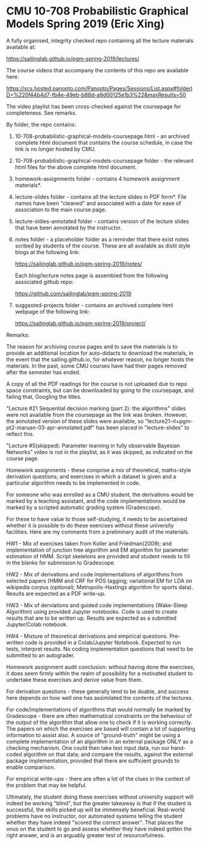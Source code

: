 # CMU 10-708 Probabilistic Graphical Models Spring 2019 (Eric Xing)

A fully organised, integrity checked repo containing all the lecture materials available at:

https://sailinglab.github.io/pgm-spring-2019/lectures/

The course videos that accompany the contents of this repo are available here:

https://scs.hosted.panopto.com/Panopto/Pages/Sessions/List.aspx#folderID=%220f44b4d7-fb4e-49eb-b88d-a9d00125e1b3%22&maxResults=50

The video playlist has been cross-checked against the coursepage for completeness. See remarks.

By folder, the repo contains:

1) 10-708-probabilistic-graphical-models-coursepage.html - an archived complete html document
that contains the course schedule, in case the link is no longer hosted by CMU.

2) 10-708-probabilistic-graphical-models-coursepage folder - the relevant html files for the
above complete html document. 

3) homework-assignments folder - contains 4 homework assignment materials*.

4) lecture-slides folder - contains all the lecture slides in PDF form*. File names have been
"cleaned" and associated with a date for ease of association to the main course page.

5) lecture-sldies-annotated folder - contains version of the lecture slides that have been
annotated by the instructor.

6) notes folder - a placeholder folder as a reminder that there exist notes scribed by students
of the course. These are all available as distil style blogs at the following link:

     https://sailinglab.github.io/pgm-spring-2019/notes/

     Each blog/lecture notes page is assembled from the following associated github repo:

     https://github.com/sailinglab/pgm-spring-2019

7) suggested-projects folder - contains an archived complete html webpage of the following link:

     https://sailinglab.github.io/pgm-spring-2019/project/

Remarks:

The reason for archiving course pages and to save the materials is to provide an additional location
for auto-didacts to download the materials, in the event that the sailing.github.io, for whatever
reason, no longer hosts the materials. In the past, some CMU courses have had their pages removed
after the semester has ended.

A copy of all the PDF readings for the course is not uploaded due to repo space constraints, but can
be downloaded by going to the coursepage, and failing that, Googling the titles.

"Lecture #21 Sequential decision marking (part 2): the algorithms" slides were not available from the coursepage as the link was broken.
However, the annotated version of these slides were available, so "lecture21-rl+pgm-pt2-maruan-03-apr-annotated.pdf"
has been placed in "lecture-slides" to reflect this.

"Lecture #5(skipped): Parameter learning in fully observable Bayesian Networks" video is not
in the playlist, as it was skipped, as indicated on the course page. 

Homework assignments - these comprise a mix of theoretical, maths-style derivation questions; and exercises in which a dataset is given and a particular algorithm needs to be implemented in code.

For someone who was enrolled as a CMU student, the derivations would be marked by a teaching
assistant, and the code implementations would be marked by a scripted automatic grading system (Gradescope).

For these to have value to those self-studying, it needs to be ascertained whether it is possible
to do these exercises without these university facilities. Here are my comments from a preliminary audit of the materials.

HW1 - Mix of exercises taken from Koller and Friedman(2009); and implementation of junction tree algorithm and EM
algorithm for parameter estimation of HMM. Script skeletons are provided and student needs to fill in the blanks for submission to Gradescope.

HW2 - Mix of derivations and code implementations of algorithms from selected papers (HMM and CRF for POS tagging;
variational EM for LDA on wikipedia corpus (optional); Metropolis-Hastings algorithm for sports data).
Results are expected as a PDF write-up.

HW3 - Mix of derviations and guided code implementations (Wake-Sleep Algorithm) using provided Jupyter notebooks.
Code is used to create results that are to be written up. Results are expected as a submitted Jupyter/Colab notebook.

HW4 - Mixture of theoretical derivations and empirical questions. Pre-written code is provided in a Colab/Jupyter Notebook. Expected
to run tests, interpret results. No coding implementation questions that need to be submitted to an autograder.

Homework assignment audit conclusion: without having done the exercises, it does seem firmly
within the realm of possibility for a motivated student to undertake these exercises and derive value
from them.

For derivation questions - these generally tend to be doable, and success here depends on how well one has assimilated the contents of the lectures. 

For code/implementations of algorithms that would normally be marked by Gradescope - there are often mathematical constraints on the behaviour of the output of the algorithm that allow one to check if it is working correctly. The papers on which the exercises are based will contain a lot of supporting information to assist also. A source of "ground-truth" might be using a complete implementation of an algorithm in an external package ONLY as a checking mechanism. One could then take test input data, run our hand-coded algorithm on that data; and compare the results, against the external package implementation, provided that there are sufficient grounds to enable comparison.

For empirical write-ups - there are often a lot of the clues in the context of the problem that may be helpful.

Ultimately, the student doing these exercises without university support will indeed be working "blind", but the greater takeaway is that if the student is successful, the skills picked up will be immensely beneficial. Real-world problems have no instructor, nor automated systems telling the student whether they have indeed "scored the correct answer". That places the onus on the student to go and assess whether they have indeed gotten the right answer, and is an arguably greater test of resourcefulness.
